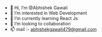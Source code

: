 - 👋 Hi, I’m @Abhishek Gawali
- 👀 I’m interested in Web Development
- 🌱 I’m currently learning React Js
- 💞️ I’m looking to collaboration
- 📫 mail :- abhishekgawali479@gmail.com
  

<!---
Abhi-479/Abhi-479 is a ✨ special ✨ repository because its `README.md` (this file) appears on your GitHub profile.
You can click the Preview link to take a look at your changes.
--->
